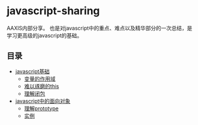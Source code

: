 javascript-sharing
==================

AAXIS内部分享。
也是对javascript中的重点、难点以及精华部分的一次总结，是学习更高级的javascript的基础。


## 目录

* [javascript基础](sections/section1/section1.md)
   * [变量的作用域](sections/section1/scope.md)
   * [难以琢磨的this](sections/section1/this.md)
   * [理解闭包](sections/section1/closure.md)
* [javascript中的面向对象](sections/section2/section2.md)
   * [理解prototype](sections/section2/prototype.md)
   * [实例](sections/section2/example.md)
